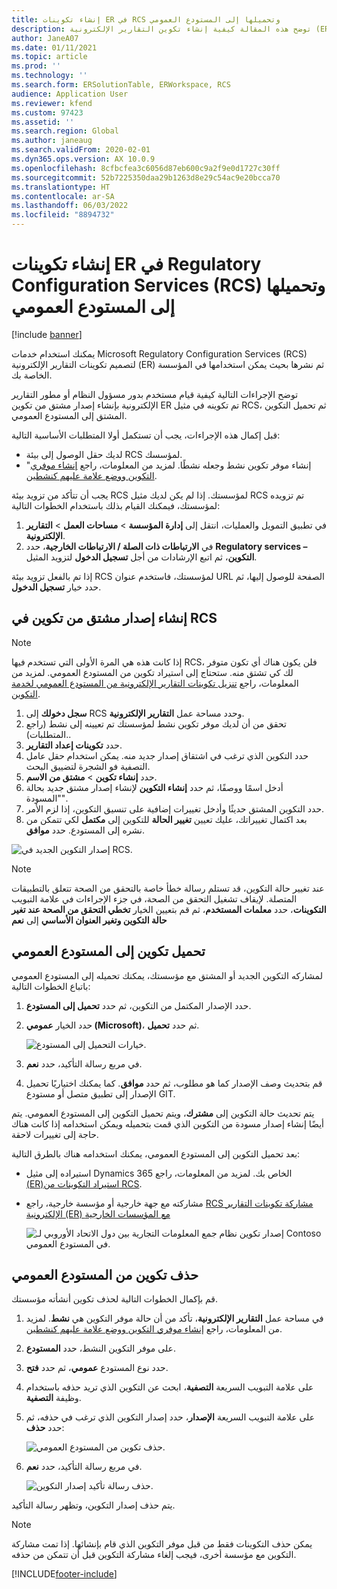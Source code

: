 ```yaml
---
title: إنشاء تكوينات ER في RCS وتحميلها إلى المستودع العمومي
description: توضح هذه المقالة كيفية إنشاء تكوين التقارير الإلكترونية (ER) في خدمات Microsoft Regulatory Configuration Services‏ (RCS) وتحميلها إلى المستودع العمومي.
author: JaneA07
ms.date: 01/11/2021
ms.topic: article
ms.prod: ''
ms.technology: ''
ms.search.form: ERSolutionTable, ERWorkspace, RCS
audience: Application User
ms.reviewer: kfend
ms.custom: 97423
ms.assetid: ''
ms.search.region: Global
ms.author: janeaug
ms.search.validFrom: 2020-02-01
ms.dyn365.ops.version: AX 10.0.9
ms.openlocfilehash: 8cfbcfea3c6056d87eb600c9a2f9e0d1727c30ff
ms.sourcegitcommit: 52b7225350daa29b1263d8e29c54ac9e20bcca70
ms.translationtype: HT
ms.contentlocale: ar-SA
ms.lasthandoff: 06/03/2022
ms.locfileid: "8894732"
---
```

# <a name="create-er-configurations-in-regulatory-configuration-services-rcs-and-upload-them-to-the-global-repository"></a>إنشاء تكوينات ER في Regulatory Configuration Services (RCS) وتحميلها إلى المستودع العمومي

[!include [banner](../includes/banner.md)]

يمكنك استخدام خدمات Microsoft Regulatory Configuration Services (RCS) لتصميم تكوينات التقارير الإلكترونية (ER) ثم نشرها بحيث يمكن استخدامها في المؤسسة الخاصة بك.

توضح الإجراءات التالية كيفية قيام مستخدم بدور مسؤول النظام أو مطور التقارير الإلكترونية بإنشاء إصدار مشتق من تكوين ER تم تكوينه في مثيل RCS، ثم تحميل التكوين المشتق إلى المستودع العمومي. 

قبل إكمال هذه الإجراءات، يجب أن تستكمل أولا المتطلبات الأساسية التالية:

- لديك حقل الوصول إلى بيئة RCS لمؤسسك.
- "إنشاء موفر تكوين نشط وجعله نشطًا. لمزيد من المعلومات، راجع [إنشاء موفري التكوين ووضع علامة عليهم كنشطين](../../fin-ops-core/dev-itpro/analytics/tasks/er-configuration-provider-mark-it-active-2016-11.md).

يجب أن تتأكد من تزويد بيئة RCS لمؤسستك. إذا لم يكن لديك مثيل RCS تم تزويده لمؤسستك، فيمكنك القيام بذلك باستخدام الخطوات التالية:

1. في تطبيق التمويل والعمليات، انتقل إلى **إدارة المؤسسة** \> **مساحات العمل** \> **التقارير الإلكترونية**.
2. في **الارتباطات ذات الصلة / الارتباطات الخارجية**، حدد **Regulatory services – التكوين**، ثم اتبع الإرشادات من أجل **تسجيل الدخول** لتزويد المثيل.

إذا تم بالفعل تزويد بيئة RCS لمؤسستك، فاستخدم عنوان URL الصفحة للوصول إليها، ثم حدد خيار **تسجيل الدخول**.

## <a name="create-a-derived-version-of-a-configuration-in-rcs"></a>إنشاء إصدار مشتق من تكوين في RCS

> [!NOTE]
> إذا كانت هذه هي المرة الأولى التي تستخدم فيها RCS، فلن يكون هناك أي تكون متوفر لك كي تشتق منه. ستحتاج إلى استيراد تكوين من المستودع العمومي. لمزيد من المعلومات، راجع [تنزيل تكوينات التقارير الإلكترونية من المستودع العمومي لخدمة التكوين](../../fin-ops-core/dev-itpro/analytics/er-download-configurations-global-repo.md).

1. **سجل دخولك** إلى RCS وحدد مساحة عمل **التقارير الإلكترونية**.
2. تحقق من أن لديك موفر تكوين نشط لمؤسستك تم تعيينه إلى نشط (راجع المتطلبات).. 
3. حدد **تكوينات إعداد التقارير‬**.
4. حدد التكوين الذي ترغب في اشتقاق إصدار جديد منه. يمكن استخدام حقل عامل التصفية فو الشجرة لتضييق البحث.
5. حدد **إنشاء تكوين** \> **مشتق من الاسم**.
6. أدخل اسمًا ووصفًا، ثم حدد **إنشاء التكوين** لإنشاء إصدار مشتق جديد بحالة "المسودة".
7. حدد التكوين المشتق حديثًا وأدخل تغييرات إضافية على تنسيق التكوين، إذا لزم الأمر. 
8. بعد اكتمال تغييراتك، عليك تعيين **تغيير الحالة** للتكوين إلى **مكتمل** لكي تتمكن من نشره إلى المستودع. حدد **موافق**.

![إصدار التكوين الجديد في RCS.](media/RCS_CompleteConfig.JPG)

> [!NOTE]
> عند تغيير حالة التكوين، قد تستلم رسالة خطأ خاصة بالتحقق من الصحة تتعلق بالتطبيقات المتصلة. لإيقاف تشغيل التحقق من الصحة، في جزء الإجراءات في علامة التبويب **التكوينات**، حدد **معلمات المستخدم**، ثم قم بتعيين الخيار **تخطي التحقق من الصحة عند تغير حالة التكوين وتغير العنوان الأساسي** إلى **نعم** 

## <a name="upload-a-configuration-to-the-global-repository"></a>تحميل تكوين إلى المستودع العمومي

لمشاركه التكوين الجديد أو المشتق مع مؤسستك، يمكنك تحميله إلى المستودع العمومي باتباع الخطوات التالية:

1. حدد الإصدار المكتمل من التكوين، ثم حدد **تحميل إلى المستودع**.
2. حدد الخيار **عمومي (Microsoft)**، ثم حدد **تحميل**.

    ![خيارات التحميل إلى المستودع.](media/RCS_Upload_to_GlobalRepo_options.JPG)

3. في مربع رسالة التأكيد، حدد **نعم**. 
4. قم بتحديث وصف الإصدار كما هو مطلوب، ثم حدد **موافق**. كما يمكنك اختياريًا تحميل الإصدار إلى تطبيق متصل أو مستودع GIT.  

يتم تحديث حالة التكوين إلى **مشترك**، ويتم تحميل التكوين إلى المستودع العمومي. يتم أيضًا إنشاء إصدار مسودة من التكوين الذي قمت بتحميله ويمكن استخدامه إذا كانت هناك حاجة إلى تغييرات لاحقة.

بعد تحميل التكوين إلى المستودع العمومي، يمكنك استخدامه هناك بالطرق التالية:

- استيراده إلى مثيل Dynamics 365 الخاص بك. لمزيد من المعلومات، راجع [ (ER)استيراد التكوينات من RCS](../../fin-ops-core/dev-itpro/analytics/tasks/import-configuration-rcs.md).
- مشاركته مع جهة خارجية أو مؤسسة خارجية، راجع [RCS مشاركة تكوينات التقارير الإلكترونية (ER) مع المؤسسات الخارجية](rcs-global-repo-share-configuration.md)

    ![إصدار تكوين نظام جمع المعلومات التجارية بين دول الاتحاد الأوروبي لـ Contoso في المستودع العمومي.](media/RCS_Config_upload_GlobalRepo.JPG)

## <a name="delete-a-configuration-from-the-global-repository"></a>حذف تكوين من المستودع العمومي
قم بإكمال الخطوات التالية لحذف تكوين أنشأته مؤسستك.

1. في مساحة عمل **التقارير الإلكترونية**، تأكد من أن حالة موفر التكوين هي **نشط**. لمزيد من المعلومات، راجع [إنشاء موفري التكوين ووضع علامة عليهم كنشطين](../../fin-ops-core/dev-itpro/analytics/tasks/er-configuration-provider-mark-it-active-2016-11.md).
2. على موفر التكوين النشط، حدد **المستودع**.
3. حدد نوع المستودع **عمومي**، ثم حدد **فتح**.
4. على علامة التبويب السريعة **التصفية**، ابحث عن التكوين الذي تريد حذفه باستخدام وظيفة **التصفية**.
5. على علامة التبويب السريعة **الإصدار**، حدد إصدار التكوين الذي ترغب في حذفه، ثم حدد **حذف**:

    ![حذف تكوين من المستودع العمومي.](media/RCS_Delete_from_GlobalRepo.JPG)

6. في مربع رسالة التأكيد، حدد **نعم**.

    ![حذف رسالة تأكيد إصدار التكوين.](media/RCS_Delete_from_GlobalRepo_Msg.JPG)
 
يتم حذف إصدار التكوين، وتظهر رسالة التأكيد. 

> [!NOTE]
> يمكن حذف التكوينات فقط من قبل موفر التكوين الذي قام بإنشائها. إذا تمت مشاركة التكوين مع مؤسسة أخرى، فيجب إلغاء مشاركة التكوين  قبل أن تتمكن من حذفه.
 


[!INCLUDE[footer-include](../../includes/footer-banner.md)]
